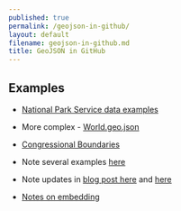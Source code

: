 ```yaml
---
published: true
permalink: /geojson-in-github/
layout: default
filename: geojson-in-github.md
title: GeoJSON in GitHub
---
```




## Examples

* [National Park Service data examples](https://github.com/nationalparkservice/npmap.js/tree/master/examples/data)  
  
  
* More complex - [World.geo.json](https://github.com/johan/world.geo.json)
* [Congressional Boundaries](https://github.com/JeffreyBLewis/congressional-district-boundaries)
* Note several examples [here](https://github.com/stars/benbalter)
* Note updates in [blog post here](https://help.github.com/articles/mapping-geojson-files-on-github) and [here](https://github.com/blog/1772-diffable-more-customizable-maps)
* [Notes on embedding](https://help.github.com/articles/mapping-geojson-files-on-github)
